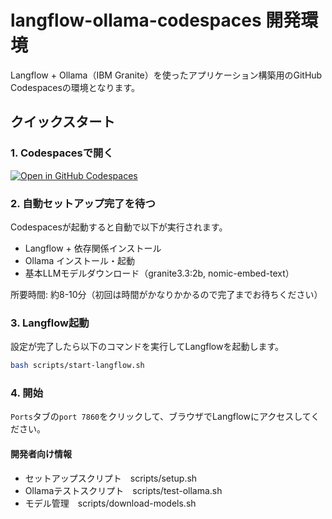# langflow-ollama-codespaces 開発環境

Langflow + Ollama（IBM Granite）を使ったアプリケーション構築用のGitHub Codespacesの環境となります。

## クイックスタート

### 1. Codespacesで開く

[![Open in GitHub Codespaces](https://github.com/codespaces/badge.svg)](https://codespaces.new/ueponx/langflow-ollama-codespaces)

### 2. 自動セットアップ完了を待つ

Codespacesが起動すると自動で以下が実行されます。

- Langflow + 依存関係インストール
- Ollama インストール・起動
- 基本LLMモデルダウンロード（granite3.3:2b, nomic-embed-text）

所要時間: 約8-10分（初回は時間がかなりかかるので完了までお待ちください）

### 3. Langflow起動

設定が完了したら以下のコマンドを実行してLangflowを起動します。

```bash
bash scripts/start-langflow.sh
```
### 4. 開始

`Ports`タブの`port 7860`をクリックして、ブラウザでLangflowにアクセスしてください。

#### 開発者向け情報

- セットアップスクリプト　scripts/setup.sh
- Ollamaテストスクリプト　scripts/test-ollama.sh
- モデル管理　scripts/download-models.sh